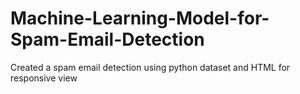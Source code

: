 # Machine-Learning-Model-for-Spam-Email-Detection
Created a spam email detection using python dataset and HTML for responsive view
